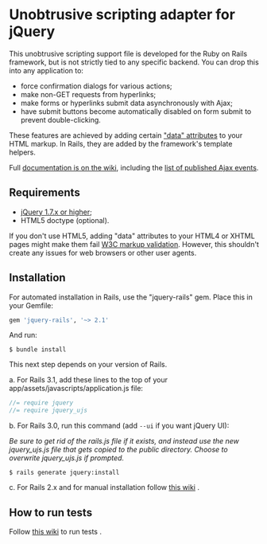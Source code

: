 Unobtrusive scripting adapter for jQuery
========================================

This unobtrusive scripting support file is developed for the Ruby on Rails framework, but is not strictly tied to any specific backend. You can drop this into any application to:

- force confirmation dialogs for various actions;
- make non-GET requests from hyperlinks;
- make forms or hyperlinks submit data asynchronously with Ajax;
- have submit buttons become automatically disabled on form submit to prevent double-clicking.

These features are achieved by adding certain ["data" attributes][data] to your HTML markup. In Rails, they are added by the framework's template helpers.

Full [documentation is on the wiki][wiki], including the [list of published Ajax events][events].

Requirements
------------

- [jQuery 1.7.x or higher][jquery];
- HTML5 doctype (optional).

If you don't use HTML5, adding "data" attributes to your HTML4 or XHTML pages might make them fail [W3C markup validation][validator]. However, this shouldn't create any issues for web browsers or other user agents.

Installation
------------

For automated installation in Rails, use the "jquery-rails" gem. Place this in your Gemfile:

```ruby
gem 'jquery-rails', '~> 2.1'
```

And run:

    $ bundle install

This next step depends on your version of Rails.

a. For Rails 3.1, add these lines to the top of your app/assets/javascripts/application.js file:

```javascript
//= require jquery
//= require jquery_ujs
```

b. For Rails 3.0, run this command (add `--ui` if you want jQuery UI):

*Be sure to get rid of the rails.js file if it exists, and instead use
the new jquery_ujs.js file that gets copied to the public directory.
Choose to overwrite jquery_ujs.js if prompted.*

    $ rails generate jquery:install

c. For Rails 2.x and for manual installation follow [this wiki](https://github.com/rails/jquery-ujs/wiki/Manual-installing-and-Rails-2) .

How to run tests
------------

Follow [this wiki](https://github.com/rails/jquery-ujs/wiki/Running-Tests-and-Contributing) to run tests .


[data]: http://dev.w3.org/html5/spec/elements.html#embedding-custom-non-visible-data-with-the-data-attributes "Embedding custom non-visible data with the data-* attributes"
[wiki]: https://github.com/rails/jquery-ujs/wiki
[events]: https://github.com/rails/jquery-ujs/wiki/ajax
[jquery]: http://docs.jquery.com/Downloading_jQuery
[validator]: http://validator.w3.org/
[csrf]: http://api.rubyonrails.org/classes/ActionController/RequestForgeryProtection.html
[adapter]: https://github.com/rails/jquery-ujs/raw/master/src/rails.js
